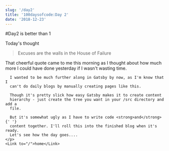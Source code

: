 ```yaml
---
slug: '/day2'
title: '100daysofcode:Day 2'
date: '2018-12-23'
---
```


<SEO title="100daysofcode log Day2" />
    #Day2 is better than 1
    <p>Today's thought</p>
    <blockquote>Excuses are the walls in the House of Failure</blockquote>
    <p>
      That cheerful quote came to me this morning as I thought about how much
      more I could have done yesterday if I wasn't wasting time.

      I wanted to be much further along in Gatsby by now, as I'm know that I
      can't do daily blogs by manually creating pages like this.

      Though it's pretty slick how easy Gatsby makes it to create content
      hierarchy - just create the tree you want in your /src directory and add a
      file.

      But it's somewhat ugly as I have to write code <strong>and</strong>{' '}
      content together. I'll roll this into the finished blog when it's ready.
      Let's see how the day goes....
    </p>
    <Link to="/">home</Link>
